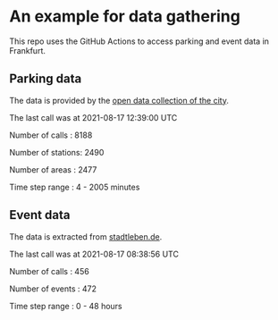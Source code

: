 # An example for data gathering

This repo uses the GitHub Actions to access parking and event data in Frankfurt.

## Parking data
The data is provided by the [open data collection of the city](https://www.offenedaten.frankfurt.de/).

The last call was at 2021-08-17 12:39:00 UTC

Number of calls   : 8188

Number of stations: 2490

Number of areas   : 2477

Time step range   :    4 - 2005 minutes


## Event data
The data is extracted from [stadtleben.de](https://stadtleben.de/frankfurt/).

The last call was at 2021-08-17 08:38:56 UTC

Number of calls   : 456

Number of events  : 472

Time step range   :   0 -  48 hours

